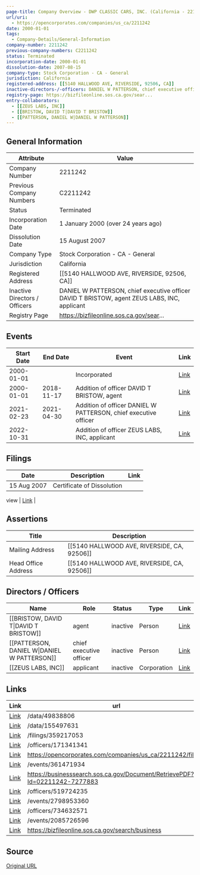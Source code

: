 ```yaml
---
page-title: Company Overview - DWP CLASSIC CARS, INC. (California - 2211242)
url/uri:
  - https://opencorporates.com/companies/us_ca/2211242
date: 2000-01-01
tags:
  - Company-Details/General-Information
company-number: 2211242
previous-company-numbers: C2211242
status: Terminated
incorporation-date: 2000-01-01
dissolution-date: 2007-08-15
company-type: Stock Corporation - CA - General
jurisdiction: California
registered-address: [[5140 HALLWOOD AVE, RIVERSIDE, 92506, CA]]
inactive-directors-/-officers: DANIEL W PATTERSON, chief executive officer DAVID T BRISTOW, agent ZEUS LABS, INC, applicant
registry-page: https://bizfileonline.sos.ca.gov/sear...
entry-collaborators:
  - [[ZEUS LABS, INC]]
  - [[BRISTOW, DAVID T|DAVID T BRISTOW]]
  - [[PATTERSON, DANIEL W|DANIEL W PATTERSON]]
---
```


## General Information
| Attribute          | Value                                       |
|--------------------|---------------------------------------------|
| Company Number     | 2211242                                     |
| Previous Company Numbers | C2211242                                    |
| Status             | Terminated                                  |
| Incorporation Date | 1 January 2000 (over 24 years ago)          |
| Dissolution Date   | 15 August 2007                              |
| Company Type       | Stock Corporation - CA - General            |
| Jurisdiction       | California                                  |
| Registered Address | [[5140 HALLWOOD AVE, RIVERSIDE, 92506, CA]] |
| Inactive Directors / Officers | DANIEL W PATTERSON, chief executive officer DAVID T BRISTOW, agent ZEUS LABS, INC, applicant |
| Registry Page      | https://bizfileonline.sos.ca.gov/sear...    |

## Events

| Start Date | End Date   | Event                                                   | Link |
|------------|------------|-------------------------------------------------------|------|
| 2000-01-01 |            | Incorporated                                            | [Link](https://opencorporates.com/events/361471973) |
| 2000-01-01 | 2018-11-17 | Addition of officer DAVID T BRISTOW, agent              | [Link](https://opencorporates.com/events/361471934) |
| 2021-02-23 | 2021-04-30 | Addition of officer DANIEL W PATTERSON, chief executive officer | [Link](https://opencorporates.com/events/2085726596) |
| 2022-10-31 |            | Addition of officer ZEUS LABS, INC, applicant           | [Link](https://opencorporates.com/events/2798953360) |

## Filings
| Date        | Description                    | Link |
|-------------|--------------------------------|-------|
| 15 Aug 2007 | Certificate of Dissolution

view | [Link](https://opencorporates.com/filings/359217053) |

## Assertions
| Title               | Description                                             |
|---------------------|---------------------------------------------------------|
| Mailing Address     | [[5140 HALLWOOD AVE, RIVERSIDE, CA, 92506]]             |
| Head Office Address | [[5140 HALLWOOD AVE, RIVERSIDE, CA, 92506]]             |

## Directors / Officers
| Name                 | Role            | Status     | Type        | Link |
|----------------------|-----------------|------------|-------------|------|
| [[BRISTOW, DAVID T\|DAVID T BRISTOW]] | agent           | inactive   | Person      | [Link](https://opencorporates.com/officers/171341341) |
| [[PATTERSON, DANIEL W\|DANIEL W PATTERSON]] | chief executive officer | inactive   | Person      | [Link](https://opencorporates.com/officers/519724235) |
| [[ZEUS LABS, INC]]   | applicant       | inactive   | Corporation | [Link](https://opencorporates.com/officers/734632571) |

## Links
| Link   | url                            
|--------|--------------------------------|
| [Link](/data/49838806) |/data/49838806                |
| [Link](/data/155497631) |/data/155497631               |
| [Link](/filings/359217053) |/filings/359217053            |
| [Link](/officers/171341341) |/officers/171341341           |
| [Link](https://opencorporates.com/companies/us_ca/2211242/filings) |https://opencorporates.com/companies/us_ca/2211242/filings|
| [Link](/events/361471934) |/events/361471934             |
| [Link](https://businesssearch.sos.ca.gov/Document/RetrievePDF?Id=02211242-7277883) |https://businesssearch.sos.ca.gov/Document/RetrievePDF?Id=02211242-7277883|
| [Link](/officers/519724235) |/officers/519724235           |
| [Link](/events/2798953360) |/events/2798953360            |
| [Link](/officers/734632571) |/officers/734632571           |
| [Link](/events/2085726596) |/events/2085726596            |
| [Link](https://bizfileonline.sos.ca.gov/search/business) |https://bizfileonline.sos.ca.gov/search/business|

## Source
[Original URL](https://opencorporates.com/companies/us_ca/2211242)
